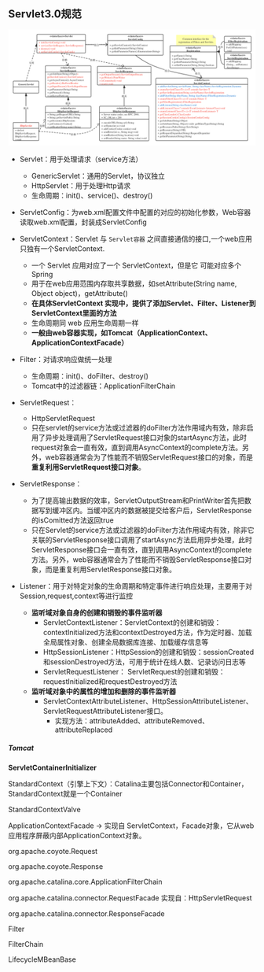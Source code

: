 ## Servlet3.0规范



<img src="assets/Servlet4.0.png"/>



- Servlet：用于处理请求（service方法）
  - GenericServlet：通用的Servlet，协议独立
  - HttpServlet：用于处理Http请求
  - 生命周期：init()、service()、destroy()

- ServletConfig：为web.xml配置文件中配置的对应的初始化参数，Web容器读取web.xml配置，封装成ServletConfig

- ServletContext：Servlet 与 `Servlet容器` 之间直接通信的接口,一个web应用只独有一个ServletContext.
  - 一个 Servlet 应用对应了一个 ServletContext，但是它 可能对应多个 Spring
  - 用于在web应用范围内存取共享数据，如setAttribute(String name, Object object)，getAttribute()
  - **在具体ServletContext 实现中，提供了添加Servlet、Filter、Listener到ServletContext里面的方法**
  - 生命周期同 web 应用生命周期一样
  - **一般由web容器实现，如Tomcat（ApplicationContext、ApplicationContextFacade）**
- Filter：对请求响应做统一处理
  - 生命周期：init()、doFilter、destroy()
  - Tomcat中的过滤器链：ApplicationFilterChain
- ServletRequest：
  - HttpServletRequest
  - 只在servlet的service方法或过滤器的doFilter方法作用域内有效，除非启用了异步处理调用了ServletRequest接口对象的startAsync方法，此时request对象会一直有效，直到调用AsyncContext的complete方法。另外，web容器通常会为了性能而不销毁ServletRequest接口的对象，而是**重复利用ServletRequest接口对象**。
- ServletResponse：
  - 为了提高输出数据的效率，ServletOutputStream和PrintWriter首先把数据写到缓冲区内。当缓冲区内的数据被提交给客户后，ServletResponse的isComitted方法返回true
  - 只在Servlet的service方法或过滤器的doFilter方法作用域内有效，除非它关联的ServletResponse接口调用了startAsync方法启用异步处理，此时ServletResponse接口会一直有效，直到调用AsyncContext的complete方法。另外，web容器通常会为了性能而不销毁ServletResponse接口对象，而是重复利用ServletResponse接口对象。
- Listener：用于对特定对象的生命周期和特定事件进行响应处理，主要用于对Session,request,context等进行监控
  - **监听域对象自身的创建和销毁的事件监听器**
    - ServletContextListener：ServletContext的创建和销毁：contextInitialized方法和contextDestroyed方法，作为定时器、加载全局属性对象、创建全局数据库连接、加载缓存信息等
    - HttpSessionListener：HttpSession的创建和销毁：sessionCreated和sessionDestroyed方法，可用于统计在线人数、记录访问日志等
    - ServletRequestListener： ServletRequest的创建和销毁：requestInitialized和requestDestroyed方法
  - **监听域对象中的属性的增加和删除的事件监听器**
    - ServletContextAttributeListener、HttpSessionAttributeListener、ServletRequestAttributeListener接口。
      - 实现方法：attributeAdded、attributeRemoved、attributeReplaced



##### Tomcat

**ServletContainerInitializer**

StandardContext（引擎上下文）：Catalina主要包括Connector和Container，StandardContext就是一个Container

StandardContextValve

ApplicationContextFacade -> 实现自 ServletContext，Facade对象，它从web应用程序屏蔽内部ApplicationContext对象。

org.apache.coyote.Request

org.apache.coyote.Response

org.apache.catalina.core.ApplicationFilterChain

org.apache.catalina.connector.RequestFacade 实现自：HttpServletRequest

org.apache.catalina.connector.ResponseFacade

Filter

FilterChain

LifecycleMBeanBase





